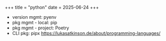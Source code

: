 +++
title = "python"
date = 2025-06-24
+++

* version mgmt: pyenv
* pkg mgmt - local: pip
* pkg mgmt - project: Poetry
* CLI pkg: pipx
https://lukasatkinson.de/about/programming-languages/
